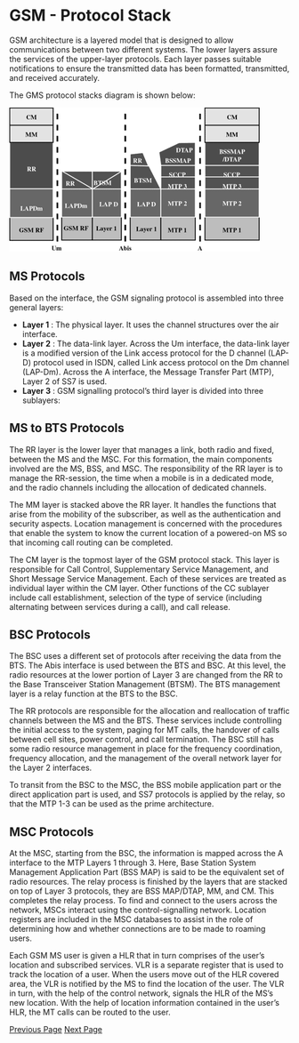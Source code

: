 # GSM - Protocol Stack
GSM architecture is a layered model that is designed to allow communications between two different systems. The lower layers assure the services of the upper-layer protocols. Each layer passes suitable notifications to ensure the transmitted data has been formatted, transmitted, and received accurately.

The GMS protocol stacks diagram is shown below:

![GSM Protocol Stack](../gsm/images/gsm-protocol-stack.gif)

## MS Protocols
Based on the interface, the GSM signaling protocol is assembled into three general layers:

   * **Layer 1** : The physical layer. It uses the channel structures over the air interface.
   * **Layer 2** : The data-link layer. Across the Um interface, the data-link layer is a modified version of the Link access protocol for the D channel (LAP-D) protocol used in ISDN, called Link access protocol on the Dm channel (LAP-Dm). Across the A interface, the Message Transfer Part (MTP), Layer 2 of SS7 is used.
   * **Layer 3** : GSM signalling protocol’s third layer is divided into three sublayers:

## MS to BTS Protocols
The RR layer is the lower layer that manages a link, both radio and fixed, between the MS and the MSC. For this formation, the main components involved are the MS, BSS, and MSC. The responsibility of the RR layer is to manage the RR-session, the time when a mobile is in a dedicated mode, and the radio channels including the allocation of dedicated channels.

The MM layer is stacked above the RR layer. It handles the functions that arise from the mobility of the subscriber, as well as the authentication and security aspects. Location management is concerned with the procedures that enable the system to know the current location of a powered-on MS so that incoming call routing can be completed.

The CM layer is the topmost layer of the GSM protocol stack. This layer is responsible for Call Control, Supplementary Service Management, and Short Message Service Management. Each of these services are treated as individual layer within the CM layer. Other functions of the CC sublayer include call establishment, selection of the type of service (including alternating between services during a call), and call release.

## BSC Protocols
The BSC uses a different set of protocols after receiving the data from the BTS. The Abis interface is used between the BTS and BSC. At this level, the radio resources at the lower portion of Layer 3 are changed from the RR to the Base Transceiver Station Management (BTSM). The BTS management layer is a relay function at the BTS to the BSC.

The RR protocols are responsible for the allocation and reallocation of traffic channels between the MS and the BTS. These services include controlling the initial access to the system, paging for MT calls, the handover of calls between cell sites, power control, and call termination. The BSC still has some radio resource management in place for the frequency coordination, frequency allocation, and the management of the overall network layer for the Layer 2 interfaces.

To transit from the BSC to the MSC, the BSS mobile application part or the direct application part is used, and SS7 protocols is applied by the relay, so that the MTP 1-3 can be used as the prime architecture.

## MSC Protocols
At the MSC, starting from the BSC, the information is mapped across the A interface to the MTP Layers 1 through 3. Here, Base Station System Management Application Part (BSS MAP) is said to be the equivalent set of radio resources. The relay process is finished by the layers that are stacked on top of Layer 3 protocols, they are BSS MAP/DTAP, MM, and CM. This completes the relay process. To find and connect to the users across the network, MSCs interact using the control-signalling network. Location registers are included in the MSC databases to assist in the role of determining how and whether connections are to be made to roaming users.

Each GSM MS user is given a HLR that in turn comprises of the user’s location and subscribed services. VLR is a separate register that is used to track the location of a user. When the users move out of the HLR covered area, the VLR is notified by the MS to find the location of the user. The VLR in turn, with the help of the control network, signals the HLR of the MS’s new location. With the help of location information contained in the user’s HLR, the MT calls can be routed to the user.


[Previous Page](../gsm/gsm_operations.md) [Next Page](../gsm/gsm_user_services.md) 

